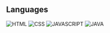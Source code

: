 ## Languages
![HTML](https://cdn-icons-png.flaticon.com/128/5968/5968267.png) ![CSS](https://cdn-icons-png.flaticon.com/128/5968/5968242.png) ![JAVASCRIPT](https://cdn-icons-png.flaticon.com/128/5968/5968292.png) ![JAVA](https://cdn-icons-png.flaticon.com/128/226/226777.png)
